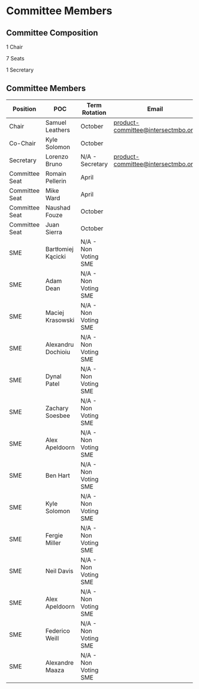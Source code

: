 # Committee Members

## Committee Composition

1 Chair

7 Seats

1 Secretary



## Committee Members

<table><thead><tr><th width="202">Position</th><th width="194">POC</th><th>Term Rotation</th><th>Email</th></tr></thead><tbody><tr><td>Chair</td><td>Samuel Leathers</td><td>October</td><td><a href="mailto:product-committee@intersectmbo.org">product-committee@intersectmbo.org</a></td></tr><tr><td>Co-Chair</td><td>Kyle Solomon</td><td>October</td><td></td></tr><tr><td>Secretary</td><td>Lorenzo Bruno</td><td>N/A - Secretary</td><td><a href="mailto:product-committee@intersectmbo.org">product-committee@intersectmbo.org</a></td></tr><tr><td>Committee Seat</td><td>Romain Pellerin</td><td>April</td><td></td></tr><tr><td>Committee Seat</td><td>Mike Ward</td><td>April</td><td></td></tr><tr><td>Committee Seat</td><td>Naushad Fouze </td><td>October</td><td></td></tr><tr><td>Committee Seat</td><td>Juan Sierra</td><td>October</td><td></td></tr><tr><td>SME</td><td>Bartłomiej Kącicki</td><td>N/A - Non Voting SME</td><td></td></tr><tr><td>SME</td><td>Adam Dean</td><td>N/A - Non Voting SME</td><td></td></tr><tr><td>SME</td><td>Maciej Krasowski</td><td>N/A - Non Voting SME</td><td></td></tr><tr><td>SME</td><td>Alexandru Dochioiu</td><td>N/A - Non Voting SME</td><td></td></tr><tr><td>SME</td><td>Dynal Patel</td><td>N/A - Non Voting SME</td><td></td></tr><tr><td>SME</td><td>Zachary Soesbee</td><td>N/A - Non Voting SME</td><td></td></tr><tr><td>SME</td><td>Alex Apeldoorn</td><td>N/A - Non Voting SME</td><td></td></tr><tr><td>SME</td><td>Ben Hart</td><td>N/A - Non Voting SME</td><td></td></tr><tr><td>SME</td><td>Kyle Solomon</td><td>N/A - Non Voting SME</td><td></td></tr><tr><td>SME</td><td>Fergie Miller</td><td>N/A - Non Voting SME</td><td></td></tr><tr><td>SME</td><td>Neil Davis</td><td>N/A - Non Voting SME</td><td></td></tr><tr><td>SME</td><td>Alex Apeldoorn</td><td>N/A - Non Voting SME</td><td></td></tr><tr><td>SME</td><td>Federico Weill</td><td>N/A - Non Voting SME</td><td></td></tr><tr><td>SME</td><td>Alexandre Maaza</td><td>N/A - Non Voting SME</td><td></td></tr></tbody></table>
